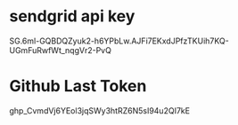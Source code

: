 # sendgrid api key

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

# Github Last Token

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
